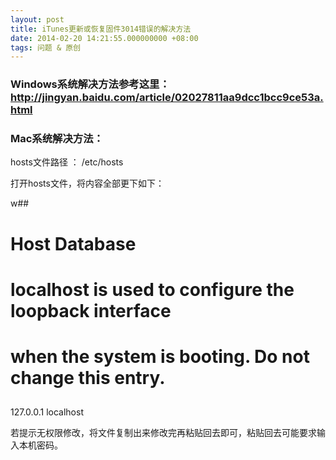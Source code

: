 ```yaml
---
layout: post
title: iTunes更新或恢复固件3014错误的解决方法
date: 2014-02-20 14:21:55.000000000 +08:00
tags: 问题 & 原创
---
```


### Windows系统解决方法参考这里：http://jingyan.baidu.com/article/02027811aa9dcc1bcc9ce53a.html

### Mac系统解决方法：

hosts文件路径 ： /etc/hosts

打开hosts文件，将内容全部更下如下：

w##
# Host Database
#
# localhost is used to configure the loopback interface
# when the system is booting. Do not change this entry.
##
127.0.0.1 localhost

若提示无权限修改，将文件复制出来修改完再粘贴回去即可，粘贴回去可能要求输入本机密码。